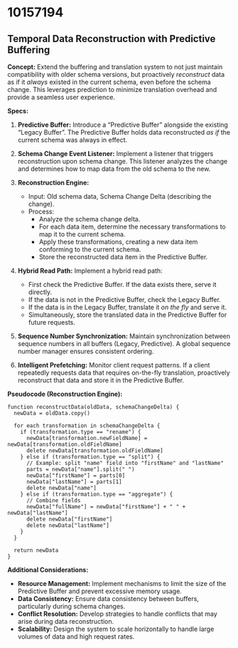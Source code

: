 # 10157194

## Temporal Data Reconstruction with Predictive Buffering

**Concept:** Extend the buffering and translation system to not just maintain compatibility with older schema versions, but proactively *reconstruct* data as if it *always* existed in the current schema, even before the schema change. This leverages prediction to minimize translation overhead and provide a seamless user experience.

**Specs:**

1.  **Predictive Buffer:** Introduce a “Predictive Buffer” alongside the existing “Legacy Buffer”. The Predictive Buffer holds data reconstructed *as if* the current schema was always in effect.

2.  **Schema Change Event Listener:** Implement a listener that triggers reconstruction upon schema change. This listener analyzes the change and determines how to map data from the old schema to the new.

3.  **Reconstruction Engine:**
    *   Input: Old schema data, Schema Change Delta (describing the change).
    *   Process:
        *   Analyze the schema change delta.
        *   For each data item, determine the necessary transformations to map it to the current schema.
        *   Apply these transformations, creating a new data item conforming to the current schema.
        *   Store the reconstructed data item in the Predictive Buffer.

4.  **Hybrid Read Path:** Implement a hybrid read path:
    *   First check the Predictive Buffer. If the data exists there, serve it directly.
    *   If the data is not in the Predictive Buffer, check the Legacy Buffer.
    *   If the data is in the Legacy Buffer, translate it *on the fly* and serve it.
    *   Simultaneously, store the translated data in the Predictive Buffer for future requests.

5.  **Sequence Number Synchronization:** Maintain synchronization between sequence numbers in all buffers (Legacy, Predictive). A global sequence number manager ensures consistent ordering.

6.  **Intelligent Prefetching:**  Monitor client request patterns. If a client repeatedly requests data that requires on-the-fly translation, proactively reconstruct that data and store it in the Predictive Buffer.

**Pseudocode (Reconstruction Engine):**

```
function reconstructData(oldData, schemaChangeDelta) {
  newData = oldData.copy()

  for each transformation in schemaChangeDelta {
    if (transformation.type == "rename") {
      newData[transformation.newFieldName] = newData[transformation.oldFieldName]
      delete newData[transformation.oldFieldName]
    } else if (transformation.type == "split") {
      // Example: split "name" field into "firstName" and "lastName"
      parts = newData["name"].split(" ")
      newData["firstName"] = parts[0]
      newData["lastName"] = parts[1]
      delete newData["name"]
    } else if (transformation.type == "aggregate") {
      // Combine fields
      newData["fullName"] = newData["firstName"] + " " + newData["lastName"]
      delete newData["firstName"]
      delete newData["lastName"]
    }
  }

  return newData
}
```

**Additional Considerations:**

*   **Resource Management:** Implement mechanisms to limit the size of the Predictive Buffer and prevent excessive memory usage.
*   **Data Consistency:** Ensure data consistency between buffers, particularly during schema changes.
*   **Conflict Resolution:**  Develop strategies to handle conflicts that may arise during data reconstruction.
*   **Scalability:** Design the system to scale horizontally to handle large volumes of data and high request rates.